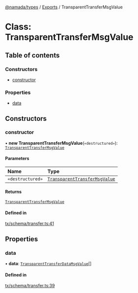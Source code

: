 [@namada/types](../README.md) / [Exports](../modules.md) / TransparentTransferMsgValue

# Class: TransparentTransferMsgValue

## Table of contents

### Constructors

- [constructor](TransparentTransferMsgValue.md#constructor)

### Properties

- [data](TransparentTransferMsgValue.md#data)

## Constructors

### constructor

• **new TransparentTransferMsgValue**(`«destructured»`): [`TransparentTransferMsgValue`](TransparentTransferMsgValue.md)

#### Parameters

| Name | Type |
| :------ | :------ |
| `«destructured»` | [`TransparentTransferMsgValue`](TransparentTransferMsgValue.md) |

#### Returns

[`TransparentTransferMsgValue`](TransparentTransferMsgValue.md)

#### Defined in

[tx/schema/transfer.ts:41](https://github.com/anoma/namada-interface/blob/7edc5dea72f906ae6699549c1d9c128a2fd22eac/packages/types/src/tx/schema/transfer.ts#L41)

## Properties

### data

• **data**: [`TransparentTransferDataMsgValue`](TransparentTransferDataMsgValue.md)[]

#### Defined in

[tx/schema/transfer.ts:39](https://github.com/anoma/namada-interface/blob/7edc5dea72f906ae6699549c1d9c128a2fd22eac/packages/types/src/tx/schema/transfer.ts#L39)
